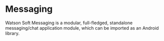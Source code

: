 # Messaging
Watson Soft Messaging is a modular, full-fledged, standalone messaging/chat application module, which can be imported as an Android library.
